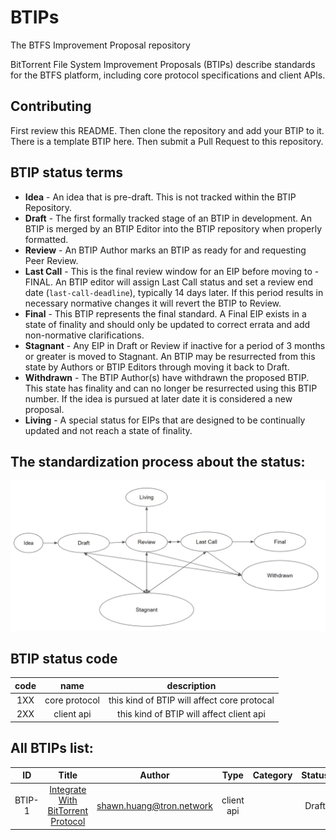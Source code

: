 # BTIPs
The BTFS Improvement Proposal repository

BitTorrent File System Improvement Proposals (BTIPs) describe standards for the BTFS platform, including core protocol specifications and client APIs. 
## Contributing
First review this README. Then clone the repository and add your BTIP to it. There is a template BTIP here. Then submit a Pull Request to this repository.

## BTIP status terms
- **Idea** - An idea that is pre-draft. This is not tracked within the BTIP Repository.
- **Draft** - The first formally tracked stage of an BTIP in development. An BTIP is merged by an BTIP Editor into the BTIP repository when properly formatted.
- **Review** - An BTIP Author marks an BTIP as ready for and requesting Peer Review.
- **Last Call** - This is the final review window for an EIP before moving to - FINAL. An BTIP editor will assign Last Call status and set a review end date (`last-call-deadline`), typically 14 days later. If this period results in necessary normative changes it will revert the BTIP to Review.
- **Final** - This BTIP represents the final standard. A Final EIP exists in a state of finality and should only be updated to correct errata and add non-normative clarifications.
- **Stagnant** - Any EIP in Draft or Review if inactive for a period of 3 months or greater is moved to Stagnant. An BTIP may be resurrected from this state by Authors or BTIP Editors through moving it back to Draft.
- **Withdrawn** - The BTIP Author(s) have withdrawn the proposed BTIP. This state has finality and can no longer be resurrected using this BTIP number. If the idea is pursued at later date it is considered a new proposal.
- **Living** - A special status for EIPs that are designed to be continually updated and not reach a state of finality.
## The standardization process about the status:
![This is the process about the status](BTIP-process-update.jpeg)

## BTIP status code
| code   | name |     description |
| :-----: | :--: | :-------: |
| 1XX |  core protocol  | this kind of BTIP will affect core protocal |
| 2XX |  client api  | this kind of BTIP will affect client api |compatible |

## All BTIPs list:
|   ID   |    Title     | Author |  Type  | Category | Status |
|  :---: | :----------: | :----: | :----: |  :----:  | :----: |
| BTIP-1 |  [Integrate With BitTorrent Protocol](BTIPS/BTIP-1.md)  | <shawn.huang@tron.network> | client api | | Draft |

